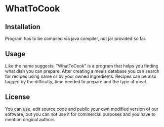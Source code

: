 # WhatToCook
<h2>Installation</h2>
Program has to be compiled via java compiler, not jar provided so far.
<h2>Usage</h2>
Like the name suggests, "WhatToCook" is a program that helps you finding what dish you can prepare. After creating a meals database you can
search for recipes using name or by your owned ingredients. Recipes can be also tagged by the difficulty, time needed to prepare and the type
of meal.
<h2>License</h2>
You can use, edit source code and public your own modified version of our software, but you can not use it for commercial purposes and you have
to mention original authors
